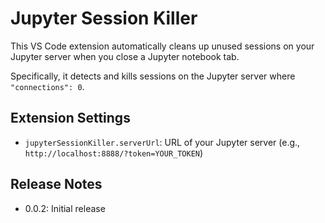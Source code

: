 # Jupyter Session Killer

This VS Code extension automatically cleans up unused sessions on your Jupyter server when you close a Jupyter notebook tab.

Specifically, it detects and kills sessions on the Jupyter server where `"connections": 0`.

## Extension Settings

- `jupyterSessionKiller.serverUrl`: URL of your Jupyter server (e.g., `http://localhost:8888/?token=YOUR_TOKEN`)

## Release Notes

- 0.0.2: Initial release
